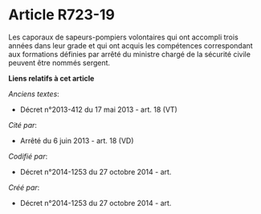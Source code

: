 # Article R723-19

Les caporaux de sapeurs-pompiers volontaires qui ont accompli trois années dans leur grade et qui ont acquis les compétences
correspondant aux formations définies par arrêté du ministre chargé de la sécurité civile peuvent être nommés sergent.

**Liens relatifs à cet article**

_Anciens textes_:

  - Décret n°2013-412 du 17 mai 2013 - art. 18 (VT)

_Cité par_:

  - Arrêté du 6 juin 2013 - art. 18 (VD)

_Codifié par_:

  - Décret n°2014-1253 du 27 octobre 2014 - art.

_Créé par_:

  - Décret n°2014-1253 du 27 octobre 2014 - art.
